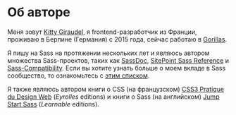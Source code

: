 
# Об авторе

Меня зовут [Kitty Giraudel](https://kittygiraudel.com), я frontend-разработчик из Франции, проживаю в Берлине (Германия) с 2015 года, сейчас работаю в [Gorillas](https://gorillas.io/).

Я пишу на Sass на протяжении нескольких лет и являюсь автором множества Sass-проектов, таких как [SassDoc](http://sassdoc.com), [SitePoint Sass Reference](https://sitepoint.com/sass-reference/) и [Sass-Compatibility](https://hugogiraudel.github.io/sass-compatibility/). Если вы хотите узнать больше о моем вкладе в Sass сообщество, то ознакомьтесь с [этим списком](https://github.com/HugoGiraudel/awesome-sass).

Я также являюсь автором книги о CSS (на французском) [CSS3 Pratique du Design Web](https://www.eyrolles.com/Informatique/Livre/css3-9782212678963/) (*Eyrolles* editions) и книги о Sass (на английском) [Jump Start Sass](https://learnable.com/books/jump-start-sass) (*Learnable* editions).
